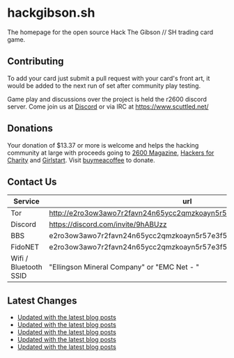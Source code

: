 # hackgibson.sh
The homepage for the open source Hack The Gibson // SH trading card game.


## Contributing

To add your card just submit a pull request with your card's front art, it would be added to the next run of set after community play testing.

Game play and discussions over the project is held the r2600 discord server. Come join us at [Discord](https://discord.com/invite/9hABUzz) or via IRC at https://www.scuttled.net/


## Donations

Your donation of $13.37 or more is welcome and helps the hacking community at large with proceeds going to [2600 Magazine](https://2600.com/), [Hackers for Charity](https://hackersforcharity.org) and [Girlstart](https://girlstart.org).  Visit [buymeacoffee](https://www.buymeacoffee.com/hackgibson.sh) to donate.


## Contact Us

Service | url
-|-
Tor | http://e2ro3ow3awo7r2favn24n65ycc2qmzkoayn5r57e3f56nvjwdcgg32ad.onion
Discord | https://discord.com/invite/9hABUzz
BBS | e2ro3ow3awo7r2favn24n65ycc2qmzkoayn5r57e3f56nvjwdcgg32ad.onion:23
FidoNET | e2ro3ow3awo7r2favn24n65ycc2qmzkoayn5r57e3f56nvjwdcgg32ad.onion:24554
Wifi / Bluetooth SSID | "Ellingson Mineral Company" or "EMC Net - <fidonet address>"

## Latest Changes
<!-- BLOG-POST-LIST:START -->
- [Updated with the latest blog posts](https://github.com/DFW2600/hackgibson.sh/commit/33e222922811e65db9e36c53b2f0f1f45e50204f)
- [Updated with the latest blog posts](https://github.com/DFW2600/hackgibson.sh/commit/ce0d18fefc7c9ad46ff5e8e4ea9de3c166b928a4)
- [Updated with the latest blog posts](https://github.com/DFW2600/hackgibson.sh/commit/bab588dff20d31997ba79e6014d1f36e56cc11d7)
- [Updated with the latest blog posts](https://github.com/DFW2600/hackgibson.sh/commit/7507e401c9a6d4aa926a75a0aa3455f342a8ac6a)
- [Updated with the latest blog posts](https://github.com/DFW2600/hackgibson.sh/commit/579c65b944c4349200f7e2354c25ce981d95a3e9)
<!-- BLOG-POST-LIST:END -->
